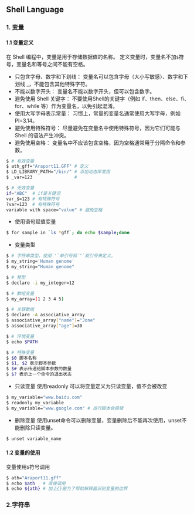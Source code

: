 ## Shell Language 

### 1. 变量

#### 1.1 变量定义
在 Shell 编程中，变量是用于存储数据值的名称。
定义变量时，变量名不加`$`符号，变量名和等号之间不能有空格。
- 只包含字母、数字和下划线： 变量名可以包含字母（大小写敏感）、数字和下划线 _，不能包含其他特殊字符。  
- 不能以数字开头： 变量名不能以数字开头，但可以包含数字。  
- 避免使用 Shell 关键字： 不要使用Shell的关键字（例如 if、then、else、fi、for、while 等）作为变量名，以免引起混淆。  
- 使用大写字母表示常量： 习惯上，常量的变量名通常使用大写字母，例如 PI=3.14。  
- 避免使用特殊符号： 尽量避免在变量名中使用特殊符号，因为它们可能与 Shell 的语法产生冲突。  
- 避免使用空格： 变量名中不应该包含空格，因为空格通常用于分隔命令和参数。

```bash
$ # 有效变量
$ ath_gff="Araport11.GFF" # 定义
$ LD_LIBRARY_PATH="/bin/" # 添加动态库常用
$ _var=123                #

$ # 无效变量
if="ABC"  # if是关键词
var_$=123 # 有特殊符号
?var=123  # 有特殊符号
variable with space="value" # 避免空格
```

- 使用语句赋值变量
```bash
$ for sample in `ls *gff`; do echo $sample;done 
```

- 变量类型
```bash
$ # 字符串类型，使用`'`单引号和`"`双引号来定义。
$ my_string='Human genome'
$ my_string="Human genome"

$ # 整型
$ declare -i my_integer=12

$ # 数组变量
$ my_array=(1 2 3 4 5)

$ # 关联数组
$ declare -A associative_array
$ associative_array["name"]="Jone"
$ associative_array["age"]=30

$ # 环境变量
$ echo $PATH

$ # 特殊变量
$ $0 脚本名称
$ $1, $2 表示脚本参数
$ $# 表示传递给脚本参数的数量
$ $? 表示上一个命令的退出状态
```

-  只读变量
使用readonly 可以将变量定义为只读变量，值不会被改变
```bash
$ my_variable="www.baidu.com"
$ readonly my_variable
$ my_variable="www.google.com" # 运行脚本会报错
```

- 删除变量
使用unset命令可以删除变量，变量删除后不能再次使用，unset不能删除只读变量。
```bash
$ unset variable_name
```

#### 1.2 变量的使用

变量使用`$`符号调用
```bash
$ ath="Araport11.gff"
$ echo $ath   # 直接调用
$ echo ${ath} # 加上{}是为了帮助解释器识别变量的边界
```

### 2.字符串
